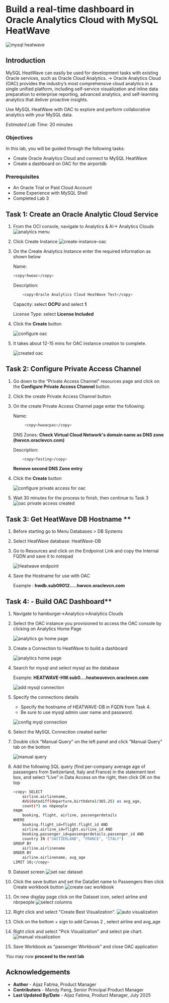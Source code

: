 # Build a real-time dashboard in Oracle Analytics Cloud with MySQL HeatWave

![mysql heatwave](./images/mysql-heatwave-logo.jpg "mysql heatwave")

## Introduction

MySQL HeatWave can easily be used for development tasks with existing Oracle services, such as Oracle Cloud Analytics. -> Oracle Analytics Cloud (OAC) provides the industry’s most comprehensive cloud analytics in a single unified platform, including self-service visualization and inline data preparation to enterprise reporting, advanced analytics, and self-learning analytics that deliver proactive insights.

Use MySQL HeatWave with OAC to explore and perform collaborative analytics with your MySQL data.

_Estimated Lab Time:_ 20 minutes

### Objectives

In this lab, you will be guided through the following tasks:

- Create Oracle Analytics Cloud and connect to MySQL HeatWave
- Create a dashboard on OAC for the airportdb

### Prerequisites

- An Oracle Trial or Paid Cloud Account
- Some Experience with MySQL Shell
- Completed Lab 3

## Task 1:  Create an Oracle Analytic Cloud Service

1. From the OCI console, navigate to Analytics & AI-> Analytics Clouds
 ![analytics menu](./images/analytics-menu.png " analytics menu")

2. Click Create Instance
 ![create-instance-oac](./images/create-instance-oac.png "create-instance-oac ")

3. On the Create Analytics Instance enter the required information as shown below

    Name:

    ```bash
    <copy>hwoac</copy> 
    ```

    Description:

    ```bash
        <copy>Oracle Analytics Cloud HeatWave Test</copy>
    ```

    Capacity: select **OCPU** and select **1**

    License Type: select **License Included**

4. Click the **Create** button

    ![configure oac](./images/config-oac.png "config-oac ")

5. It takes about 12-15 mins for OAC instance creation to complete.

    ![created oac](./images/created-oac.png " created-oac")

## Task 2: Configure Private Access Channel

1. Go down to the “Private Access Channel” resources page and click on the **Configure Private Access Channel**  button.

2. Click the create Private Access Channel button

3. On the create Private Access Channel page enter the following:

    Name:

    ```bash
         <copy>hwoacpac</copy>
    ```

    DNS Zones:
    **Check Virtual Cloud Network's domain name as DNS zone (hwvcn.oraclevcn.com)**

    Description:

    ```bash
        <copy>Testing</copy>
    ```

    **Remove second  DNS Zone entry**

4. Click the **Create** button

    ![configure private access for oac](./images/config-pac-oac.png " config-pac-oac")

5. Wait 30 minutes for the process to finish, then continue to Task 3
    ![oac private access created  ](./images/created-pac-oac.png " created-pac-oac")

## Task 3: Get HeatWave DB Hostname **

1. Before starting go to Menu Databases > DB Systems

2. Select HeatWave database: HeatWave-DB

3. Go to Resources and click on the Endpoinst Link and  copy the Internal FQDN and save it to notepad

    ![Heatwave endpoint](./images/heatwave-endpoint.png "Heatwave endpoint")

4. Save the Hostname for use with OAC

    Example : **hwdb.sub09012.....hwvcn.oraclevcn.com**

## Task 4: - Build OAC Dashboard**

1. Navigate to hamburger->Analytics->Analytics Clouds

2. Select the OAC instance you provisioned to access the OAC console by clicking on Analytics Home Page

    ![analytics go home page](./images/analytics-go-home-page.png "analytics-go-home-page ")

3. Create a Connection to HeatWave to build a dashboard

    ![analytics home page](./images/analytics-home-page.png " analytics-home-page")

4. Search for mysql and select mysql as the database

    Example: **HEATWAVE-HW.sub0….heatwavevcn.oraclevcn.com**

    ![add mysql connection](./images/add-connection-mysql.png "add-connection-mysql ")

5. Specify the connections details

    - Specify the hostname of HEATWAVE-DB in FQDN from Task 4.
    - Be sure to use mysql admin user name and password.

    ![config myql connection](./images/config-add-connection-mysql.png "config-add-connection-mysql ")

6. Select the MySQL Connection created earlier

7. Double click "Manual Query" on the left panel and click ”Manual Query” tab on the bottom

    ![manual query](./images/manual-query-select.png "manual-query-select ")

8. Add the following SQL query (find per-company average age of passengers from Switzerland, Italy and France) in the statement text box, and select “Live” in Data Access on the right, then click OK on the top

    ```bash
    <copy> SELECT
        airline.airlinename,
        AVG(datediff(departure,birthdate)/365.25) as avg_age,
        count(*) as nbpeople
    FROM
        booking, flight, airline, passengerdetails
    WHERE
        booking.flight_id=flight.flight_id AND
        airline.airline_id=flight.airline_id AND
        booking.passenger_id=passengerdetails.passenger_id AND
        country IN ("SWITZERLAND", "FRANCE", "ITALY")
    GROUP BY
        airline.airlinename
    ORDER BY
        airline.airlinename, avg_age
    LIMIT 10;</copy>
    ```

9. Dataset screen
    ![set oac dataset](./images/new-data-set-oac.png "new-data-set-oac ")

10. Click the  save button and set the DataSet name to Passengers then click Create workbook button
    ![create oac workbook](./images/create-workbook-oac.png "create-workbook-oac")

11. On new display page  click on the Dataset icon, select airline and nbrpeople
    ![select columns](./images/passenger-column.png "passenger-column")
12. Right click and select "Create Best Visualization".
    ![auto visualization](./images/best-visualization-oac.png "best-visualization-oac")

13. Click on the bottom + sign to add Canvas 2 , select airline and avg_age
14. Right click and select "Pick Visualization" and select pie chart.
    ![manual visualization](./images/pick-visualization-oac.png "pick-visualization-oac ")

15. Save Workbook as "passenger Workbook" and close OAC application

You may now **proceed to the next lab**

## Acknowledgements

- **Author** - Aijaz Fatima, Product Manager
- **Contributors** - Mandy Pang, Senior Principal Product Manager
- **Last Updated By/Date** - Aijaz Fatima, Product Manager, July 2025